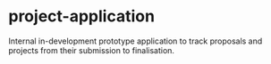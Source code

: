 # project-application
Internal in-development prototype application to track proposals and projects from their submission to finalisation.
